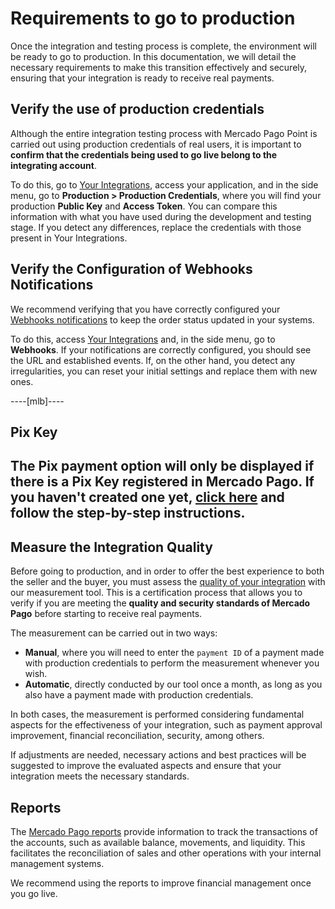 # Requirements to go to production

Once the integration and testing process is complete, the environment will be ready to go to production. In this documentation, we will detail the necessary requirements to make this transition effectively and securely, ensuring that your integration is ready to receive real payments.

## Verify the use of production credentials

Although the entire integration testing process with Mercado Pago Point is carried out using production credentials of real users, it is important to **confirm that the credentials being used to go live belong to the integrating account**.

To do this, go to [Your Integrations](/developers/panel/app), access your application, and in the side menu, go to **Production > Production Credentials**, where you will find your production **Public Key** and **Access Token**. You can compare this information with what you have used during the development and testing stage. If you detect any differences, replace the credentials with those present in Your Integrations.

## Verify the Configuration of Webhooks Notifications

We recommend verifying that you have correctly configured your [Webhooks notifications](/developers/en/docs/mp-point/additional-content/your-integrations/notifications/webhooks) to keep the order status updated in your systems.

To do this, access [Your Integrations](/developers/panel/app) and, in the side menu, go to **Webhooks**. If your notifications are correctly configured, you should see the URL and established events. If, on the other hand, you detect any irregularities, you can reset your initial settings and replace them with new ones.

----[mlb]----
## Pix Key
The Pix payment option will only be displayed if there is a Pix Key registered in Mercado Pago. If you haven't created one yet, [click here](https://www.youtube.com/watch?v=60tApKYVnkA) and follow the step-by-step instructions.
------------

## Measure the Integration Quality

Before going to production, and in order to offer the best experience to both the seller and the buyer, you must assess the [quality of your integration](/developers/en/docs/mp-point/how-tos/integration-quality) with our measurement tool. This is a certification process that allows you to verify if you are meeting the **quality and security standards of Mercado Pago** before starting to receive real payments. 

The measurement can be carried out in two ways:
* **Manual**, where you will need to enter the `payment ID` of a payment made with production credentials to perform the measurement whenever you wish.
* **Automatic**, directly conducted by our tool once a month, as long as you also have a payment made with production credentials.

In both cases, the measurement is performed considering  fundamental aspects for the effectiveness of your integration, such as payment approval improvement, financial reconciliation, security, among others.

If adjustments are needed, necessary actions and best practices will be suggested to improve the evaluated aspects and ensure that your integration meets the necessary standards.

## Reports

The [Mercado Pago reports](/developers/en/docs/mp-point/additional-content/reports/introduction) provide information to track the transactions of the accounts, such as available balance, movements, and liquidity. This facilitates the reconciliation of sales and other operations with your internal management systems.

We recommend using the reports to improve financial management once you go live.